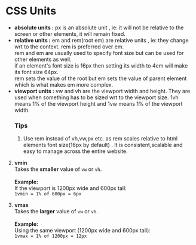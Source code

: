 # CSS Units 
- **absolute units :** px is an absolute unit , ie: it will not be relative to the screen or other elements, it will remain fixed. <br>
- **relative units :** em and rem(root em) are relative units , ie: they change wrt to the context. rem is preferred over em. <br> 
  rem and em are usually used to specify font size but can be used for other elements as well. <br>
  if an element's font size is 16px then setting its width to 4em will make its font size 64px. <br>
  rem sets the value of the root but em sets the value of parent element which is what makes em more complex. <br>
- **viewport units :** vw and vh are the viewport width and height. They are used when something has to be sized wrt to the viewport size. 1vh means 1% of the viewport height and 1vw means 1% of the viewport width.
  ### Tips
  1. Use rem instead of vh,vw,px etc. as rem scales relative to html elements font size(16px by default) . It is consistent,scalable and easy to manage across the entire website.
2. **vmin**  
   Takes the **smaller** value of `vw` or `vh`.  
   <br>
   **Example:**  
   If the viewport is 1200px wide and 600px tall:  
   `1vmin = 1% of 600px = 6px`

3. **vmax**  
   Takes the **larger** value of `vw` or `vh`.  
   <br>
   **Example:**  
   Using the same viewport (1200px wide and 600px tall):  
   `1vmax = 1% of 1200px = 12px`
